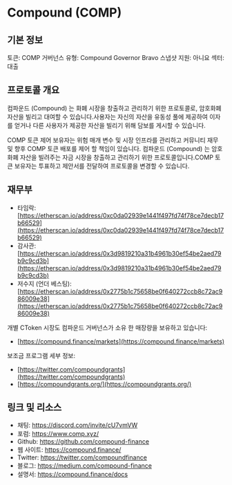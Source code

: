 # Compound (COMP)

## 기본 정보

토큰: COMP
거버넌스 유형: Compound Governor Bravo
스냅샷 지원: 아니요
섹터: 대출

## 프로토콜 개요

컴파운드 (Compound) 는 화폐 시장을 창출하고 관리하기 위한 프로토콜로, 암호화폐 자산을 빌리고 대여할 수 있습니다.사용자는 자신의 자산을 유동성 풀에 제공하여 이자를 얻거나 다른 사용자가 제공한 자산을 빌리기 위해 담보를 게시할 수 있습니다.

COMP 토큰 제어 보유자는 위험 매개 변수 및 시장 인프라를 관리하고 커뮤니티 재무 및 향후 COMP 토큰 배포를 제어 할 책임이 있습니다.
컴파운드 (Compound) 는 암호화폐 자산을 빌려주는 자금 시장을 창출하고 관리하기 위한 프로토콜입니다.COMP 토큰 보유자는 투표하고 제안서를 전달하여 프로토콜을 변경할 수 있습니다.

## 재무부

- 타임락: [https://etherscan.io/address/0xc0da02939e1441f497fd74f78ce7decb17b66529](https://etherscan.io/address/0xc0da02939e1441f497fd74f78ce7decb17b66529)
- 감사관: [https://etherscan.io/address/0x3d9819210a31b4961b30ef54be2aed79b9c9cd3b](https://etherscan.io/address/0x3d9819210a31b4961b30ef54be2aed79b9c9cd3b)
- 저수지 (언더 베스팅): [https://etherscan.io/address/0x2775b1c75658be0f640272ccb8c72ac986009e38](https://etherscan.io/address/0x2775b1c75658be0f640272ccb8c72ac986009e38)

개별 CToken 시장도 컴파운드 거버넌스가 소유 한 매장량을 보유하고 있습니다: 
- [https://compound.finance/markets](https://compound.finance/markets)

보조금 프로그램 세부 정보:
- [https://twitter.com/compoundgrants](https://twitter.com/compoundgrants)
- [https://compoundgrants.org/](https://compoundgrants.org/)

## 링크 및 리소스

- 채팅: https://discord.com/invite/cU7vmVW
- 포럼: https://www.comp.xyz/
- Github: https://github.com/compound-finance
- 웹 사이트: https://compound.finance/
- Twitter: https://twitter.com/compoundfinance
- 블로그: https://medium.com/compound-finance
- 설명서: https://compound.finance/docs
